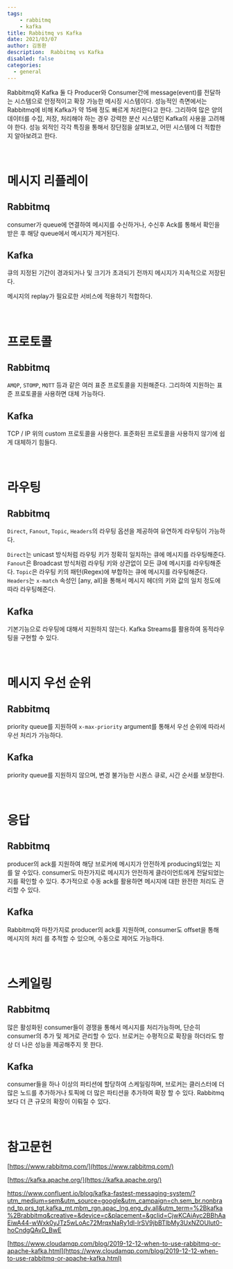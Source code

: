 ```yaml
---
tags: 
    - rabbitmq
    - kafka
title: Rabbitmq vs Kafka
date: 2021/03/07
author: 김동환
description:  Rabbitmq vs Kafka
disabled: false
categories:
  - general
---
```


Rabbitmq와 Kafka 둘 다 Producer와 Consumer간에 message(event)를 전달하는 시스템으로 안정적이고 확장 가능한 메시징 시스템이다. 성능적인 측면에서는 Rabbitmq에 비해 Kafka가 약 15배 정도 빠르게 처리한다고 한다. 그리하여 많은 양의 데이터를 수집, 저장, 처리해야 하는 경우 강력한 분산 시스템인 Kafka의 사용을 고려해야 한다. 성능 외적인 각각 특징을 통해서 장단점을 살펴보고, 어떤 시스템에 더 적합한지 알아보려고 한다.

　
# 메시지 리플레이

## Rabbitmq

consumer가 queue에 연결하여 메시지를 수신하거나, 수신후 Ack를 통해서 확인을 받은 후 해당 queue에서 메시지가 제거된다.

## Kafka

큐의 지정된 기간이 경과되거나 및 크기가 초과되기 전까지 메시지가 지속적으로 저장된다.

메시지의 replay가 필요로한 서비스에 적용하기 적합하다.

　
# 프로토콜

## Rabbitmq

`AMQP`, `STOMP`, `MQTT` 등과 같은 여러 표준 프로토콜을 지원해준다. 그리하여 지원하는 표준 프로토콜을 사용하면 대체 가능하다.

## Kafka

TCP / IP  위의 custom 프로토콜을 사용한다. 표준화된 프로토콜을 사용하지 않기에 쉽게 대체하기 힘들다.

　
# 라우팅

## Rabbitmq

`Direct`, `Fanout`, `Topic`, `Headers`의 라우팅 옵션을 제공하여 유연하게 라우팅이 가능하다.

`Direct`는 unicast 방식처럼 라우팅 키가 정확히 일치하는 큐에 메시지를 라우팅해준다. `Fanout`은 Broadcast 방식처럼 라우팅 키와 상관없이 모든 큐에 메시지를 라우팅해준다. `Topic`은 라우팅 키의 패턴(Regex)에 부합하는 큐에 메시지를 라우팅해준다. `Headers`는 `x-match` 속성인 [any, all]을 통해서 메시지 헤더의 키와 값의 일치 정도에 따라 라우팅해준다.

## Kafka

기본기능으로 라우팅에 대해서 지원하지 않는다. Kafka Streams를 활용하여 동적라우팅을 구현할 수 있다.

　
# 메시지 우선 순위

## Rabbitmq

priority queue를 지원하여 `x-max-priority`  argument를 통해서 우선 순위에 따라서 우선 처리가 가능하다.

## Kafka

priority queue를 지원하지 않으며, 변경 불가능한 시퀀스 큐로, 시간 순서를 보장한다.

　
# 응답

## Rabbitmq

producer의 ack를 지원하여 해당 브로커에 메시지가 안전하게 producing되었는 지를 알 수있다. consumer도 마찬가지로 메시지가 안전하게 클라이언트에게 전달되었는지를 확인할 수 있다. 추가적으로 수동 ack를 활용하면 메시지에 대한 완전한 처리도 관리할 수 있다.

## Kafka

Rabbitmq와 마찬가지로 producer의 ack를 지원하며, consumer도 offset을 통해 메시지의 처리 를 추적할 수 있으며, 수동으로 제어도 가능하다.

　
# 스케일링

## Rabbitmq

많은 활성화된 consumer들이 경쟁을 통해서 메시지를 처리가능하며, 단순히 consumer의 추가 및 제거로 관리할 수 있다. 브로커는 수평적으로 확장을 하더라도 항상 더 나은 성능을 제공해주지 못 한다.

## Kafka

consumer들을 하나 이상의 파티션에 할당하여 스케일링하며, 브로커는 클러스터에 더 많은 노드를 추가하거나 토픽에 더 많은 파티션을 추가하여 확장 할 수 있다.  Rabbitmq보다 더 큰 규모의 확장이 이뤄질 수 있다.

　
# 참고문헌

[https://www.rabbitmq.com/](https://www.rabbitmq.com/)

[https://kafka.apache.org/](https://kafka.apache.org/)

[https://www.confluent.io/blog/kafka-fastest-messaging-system/?utm_medium=sem&utm_source=google&utm_campaign=ch.sem_br.nonbrand_tp.prs_tgt.kafka_mt.mbm_rgn.apac_lng.eng_dv.all&utm_term=%2Bkafka %2Brabbitmq&creative=&device=c&placement=&gclid=CjwKCAiAyc2BBhAaEiwA44-wWxk0yJTz5wLoAc72MrqxNaRy1dl-lrSV9jbBTlbMy3UxNZOUlut0-hoCndgQAvD_BwE](https://www.confluent.io/blog/kafka-fastest-messaging-system/?utm_medium=sem&utm_source=google&utm_campaign=ch.sem_br.nonbrand_tp.prs_tgt.kafka_mt.mbm_rgn.apac_lng.eng_dv.all&utm_term=%2Bkafka%20%2Brabbitmq&creative=&device=c&placement=&gclid=CjwKCAiAyc2BBhAaEiwA44-wWxk0yJTz5wLoAc72MrqxNaRy1dl-lrSV9jbBTlbMy3UxNZOUlut0-hoCndgQAvD_BwE)

[https://www.cloudamqp.com/blog/2019-12-12-when-to-use-rabbitmq-or-apache-kafka.html](https://www.cloudamqp.com/blog/2019-12-12-when-to-use-rabbitmq-or-apache-kafka.html)